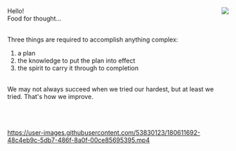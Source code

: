 <img align="right" src="https://i.imgur.com/lryIlZT.png"/>
Hello!<br>
Food for thought...<br><br>

Three things are required to accomplish anything complex:<br>
1) a plan<br>
2) the knowledge to put the plan into effect<br>
3) the spirit to carry it through to completion<br><br>

We may not always succeed when we tried our hardest, but at least we tried. That's how we improve.<br><br><br><br>


https://user-images.githubusercontent.com/53830123/180611692-48c4eb9c-5db7-486f-8a0f-00ce85695395.mp4
